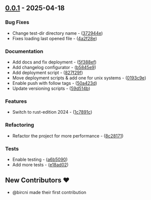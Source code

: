 ## [0.0.1](https://github.com/bircni/todo-egui/compare/0.0.0..0.0.1) - 2025-04-18

### Bug Fixes

- Change test-dir directory name - ([372944e](https://github.com/bircni/todo-egui/commit/372944ebc1ddddd7f8b090fd4934f9c6468151d7))
- Fixes loading last opened file - ([4a2f28e](https://github.com/bircni/todo-egui/commit/4a2f28e8a9eab18b1d10d7bca3cbce14f4afd3af))

### Documentation

- Add docs and fix deployment - ([5f388ef](https://github.com/bircni/todo-egui/commit/5f388eff87b1d8764ba4360745c0e03289103df4))
- Add changelog configurator - ([b5845e9](https://github.com/bircni/todo-egui/commit/b5845e994e286abcf1c21171309e652490b09e8f))
- Add deployment script - ([827f29f](https://github.com/bircni/todo-egui/commit/827f29f6ddc42a2213eafd2ac4e1bc004be1cc10))
- Move deployment scripts & add one for unix systems - ([0193c9e](https://github.com/bircni/todo-egui/commit/0193c9e2a632c7dc8b2e98ac1246cf3fe8fab312))
- Enable push with follow tags - ([50a423d](https://github.com/bircni/todo-egui/commit/50a423d169ab68ca1cd894a94ba2d86384cd961b))
- Update versioning scripts - ([59d514b](https://github.com/bircni/todo-egui/commit/59d514bb881bd7f854f204cc9ba64217f506bfaa))

### Features

- Switch to rust-edition 2024 - ([1c7891c](https://github.com/bircni/todo-egui/commit/1c7891cf32d344df406755788830f32e4b3dda09))

### Refactoring

- Refactor the project for more performance - ([8c28171](https://github.com/bircni/todo-egui/commit/8c28171661da6872fa36bea16c4a3b7933e53584))

### Tests

- Enable testing - ([a6b5090](https://github.com/bircni/todo-egui/commit/a6b50901d7ad1b427856626fa84dd74cc5bbc0cf))
- Add more tests - ([e18ad02](https://github.com/bircni/todo-egui/commit/e18ad0205627e5c0bf9e5f67c6e68a8406df904a))

## New Contributors ❤️

* @bircni made their first contribution


